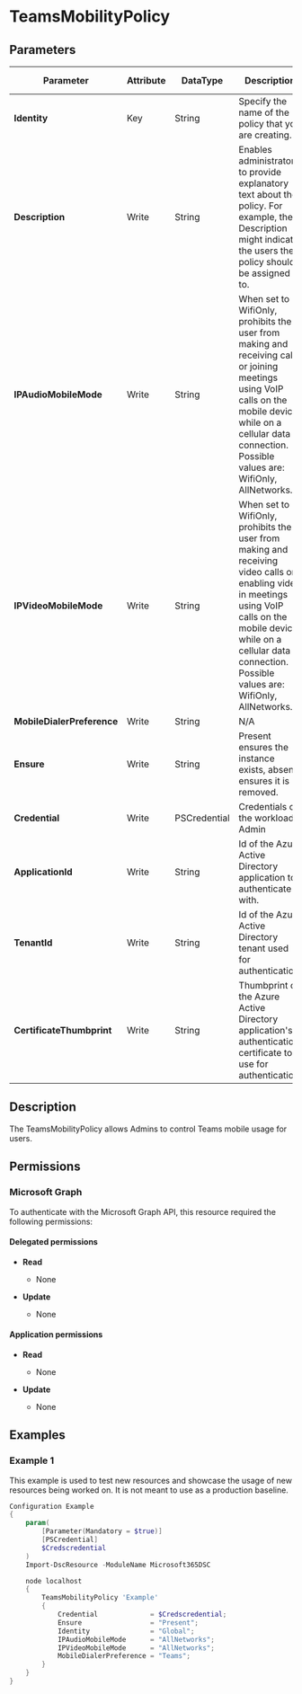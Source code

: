 ﻿# TeamsMobilityPolicy

## Parameters

| Parameter | Attribute | DataType | Description | Allowed Values |
| --- | --- | --- | --- | --- |
| **Identity** | Key | String | Specify the name of the policy that you are creating. | |
| **Description** | Write | String | Enables administrators to provide explanatory text about the policy. For example, the Description might indicate the users the policy should be assigned to. | |
| **IPAudioMobileMode** | Write | String | When set to WifiOnly, prohibits the user from making and receiving calls or joining meetings using VoIP calls on the mobile device while on a cellular data connection. Possible values are: WifiOnly, AllNetworks. | `WifiOnly`, `AllNetworks` |
| **IPVideoMobileMode** | Write | String | When set to WifiOnly, prohibits the user from making and receiving video calls or enabling video in meetings using VoIP calls on the mobile device while on a cellular data connection. Possible values are: WifiOnly, AllNetworks. | `WifiOnly`, `AllNetworks` |
| **MobileDialerPreference** | Write | String | N/A | |
| **Ensure** | Write | String | Present ensures the instance exists, absent ensures it is removed. | `Present`, `Absent` |
| **Credential** | Write | PSCredential | Credentials of the workload's Admin | |
| **ApplicationId** | Write | String | Id of the Azure Active Directory application to authenticate with. | |
| **TenantId** | Write | String | Id of the Azure Active Directory tenant used for authentication. | |
| **CertificateThumbprint** | Write | String | Thumbprint of the Azure Active Directory application's authentication certificate to use for authentication. | |


## Description

The TeamsMobilityPolicy allows Admins to control Teams mobile usage for users.

## Permissions

### Microsoft Graph

To authenticate with the Microsoft Graph API, this resource required the following permissions:

#### Delegated permissions

- **Read**

    - None

- **Update**

    - None

#### Application permissions

- **Read**

    - None

- **Update**

    - None

## Examples

### Example 1

This example is used to test new resources and showcase the usage of new resources being worked on.
It is not meant to use as a production baseline.

```powershell
Configuration Example
{
    param(
        [Parameter(Mandatory = $true)]
        [PSCredential]
        $Credscredential
    )
    Import-DscResource -ModuleName Microsoft365DSC

    node localhost
    {
        TeamsMobilityPolicy 'Example'
        {
            Credential             = $Credscredential;
            Ensure                 = "Present";
            Identity               = "Global";
            IPAudioMobileMode      = "AllNetworks";
            IPVideoMobileMode      = "AllNetworks";
            MobileDialerPreference = "Teams";
        }
    }
}
```

